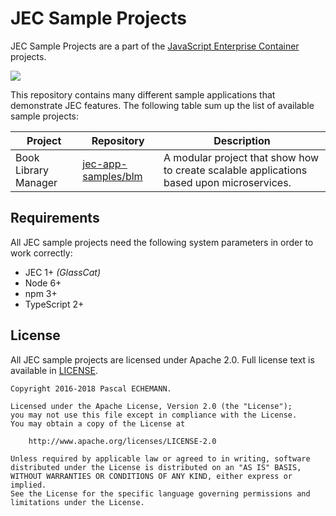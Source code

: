 # JEC Sample Projects

JEC Sample Projects are a part of the [JavaScript Enterprise Container][jec-url] projects.

[![][jec-logo]][jec-url]

This repository contains many different sample applications that demonstrate JEC features.
The following table sum up the list of available sample projects:

| Project | Repository | Description |
| ------- | ---------- | ----------- |
| Book Library Manager | [jec-app-samples/blm](https://github.com/jec-project/jec-app-samples/tree/master/blm) | A modular project that show how to create scalable applications based upon microservices. |


## Requirements

All JEC sample projects need the following system parameters in order to work correctly:

- JEC 1+ _(GlassCat)_
- Node 6+
- npm 3+
- TypeScript 2+

## License

All JEC sample projects are licensed under Apache 2.0. Full license text is available in [LICENSE](LICENSE).

```
Copyright 2016-2018 Pascal ECHEMANN.

Licensed under the Apache License, Version 2.0 (the "License");
you may not use this file except in compliance with the License.
You may obtain a copy of the License at

    http://www.apache.org/licenses/LICENSE-2.0

Unless required by applicable law or agreed to in writing, software
distributed under the License is distributed on an "AS IS" BASIS,
WITHOUT WARRANTIES OR CONDITIONS OF ANY KIND, either express or implied.
See the License for the specific language governing permissions and
limitations under the License.
```

[jec-url]: http://jecproject.org
[jec-logo]: https://raw.githubusercontent.com/jec-project/JEC/master/assets/jec-logos/jec-logo.png